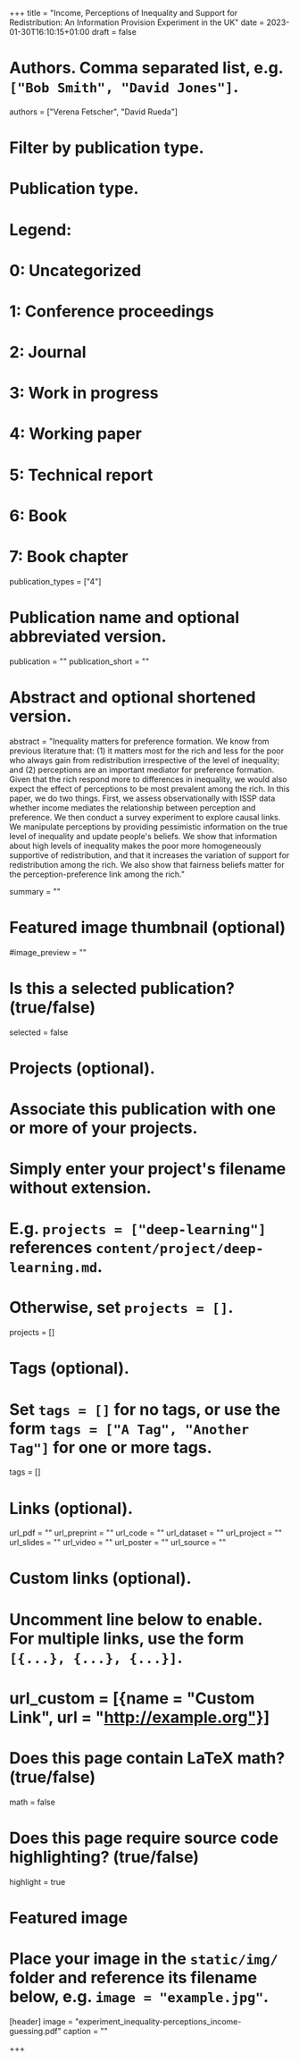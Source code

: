 +++
title = "Income, Perceptions of Inequality and Support for Redistribution: An Information Provision Experiment in the UK"
date = 2023-01-30T16:10:15+01:00
draft = false

# Authors. Comma separated list, e.g. `["Bob Smith", "David Jones"]`.
authors = ["Verena Fetscher", "David Rueda"]

# Filter by publication type.
# Publication type.
# Legend:
#  0: Uncategorized
#  1: Conference proceedings
#  2: Journal
#  3: Work in progress
#  4: Working paper
#  5: Technical report
#  6: Book
#  7: Book chapter
publication_types = ["4"]

# Publication name and optional abbreviated version.
publication = ""
publication_short = ""

# Abstract and optional shortened version.
abstract = "Inequality matters for preference formation. We know from previous literature that: (1) it matters most for the rich and less for the poor who always gain from redistribution irrespective of the level of inequality; and (2) perceptions are an important mediator for preference formation. Given that the rich respond more to differences in inequality, we would also expect the effect of perceptions to be most prevalent among the rich. In this paper, we do two things. First, we assess observationally with ISSP data whether income mediates the relationship between perception and preference. We then conduct a survey experiment to explore causal links. We manipulate perceptions by providing pessimistic information on the true level of inequality and update people's beliefs. We show that information about high levels of inequality makes the poor more homogeneously supportive of redistribution, and that it increases the variation of support for redistribution among the rich. We also show that fairness beliefs matter for the perception-preference link among the rich."

summary = ""
# Featured image thumbnail (optional)
#image_preview = ""

# Is this a selected publication? (true/false)
selected = false

# Projects (optional).
#   Associate this publication with one or more of your projects.
#   Simply enter your project's filename without extension.
#   E.g. `projects = ["deep-learning"]` references `content/project/deep-learning.md`.
#   Otherwise, set `projects = []`.
projects = []

# Tags (optional).
#   Set `tags = []` for no tags, or use the form `tags = ["A Tag", "Another Tag"]` for one or more tags.
tags = []

# Links (optional).
url_pdf = ""
url_preprint = ""
url_code = ""
url_dataset = ""
url_project = ""
url_slides = ""
url_video = ""
url_poster = ""
url_source = ""

# Custom links (optional).
#   Uncomment line below to enable. For multiple links, use the form `[{...}, {...}, {...}]`.
# url_custom = [{name = "Custom Link", url = "http://example.org"}]

# Does this page contain LaTeX math? (true/false)
math = false

# Does this page require source code highlighting? (true/false)
highlight = true

# Featured image
# Place your image in the `static/img/` folder and reference its filename below, e.g. `image = "example.jpg"`.
[header]
image = "experiment_inequality-perceptions_income-guessing.pdf"
caption = ""

+++

